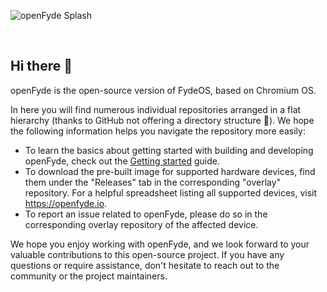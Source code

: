 ![openFyde Splash](https://fydeos.io/content/wp-content/uploads/2022/04/openfyde-splash-image.jpg, "openFyde Splash")


<br>

## Hi there 👋

openFyde is the open-source version of FydeOS, based on Chromium OS.

In here you will find numerous individual repositories arranged in a flat hierarchy (thanks to GitHub not offering a directory structure 🫠). We hope the following information helps you navigate the repository more easily:

- To learn the basics about getting started with building and developing openFyde, check out the [Getting started](https://github.com/openFyde/getting-started) guide.
- To download the pre-built image for supported hardware devices, find them under the "Releases" tab in the corresponding "overlay" repository. For a helpful spreadsheet listing all supported devices, visit <https://openfyde.io>.
- To report an issue related to openFyde, please do so in the corresponding overlay repository of the affected device.

We hope you enjoy working with openFyde, and we look forward to your valuable contributions to this open-source project. If you have any questions or require assistance, don't hesitate to reach out to the community or the project maintainers.
